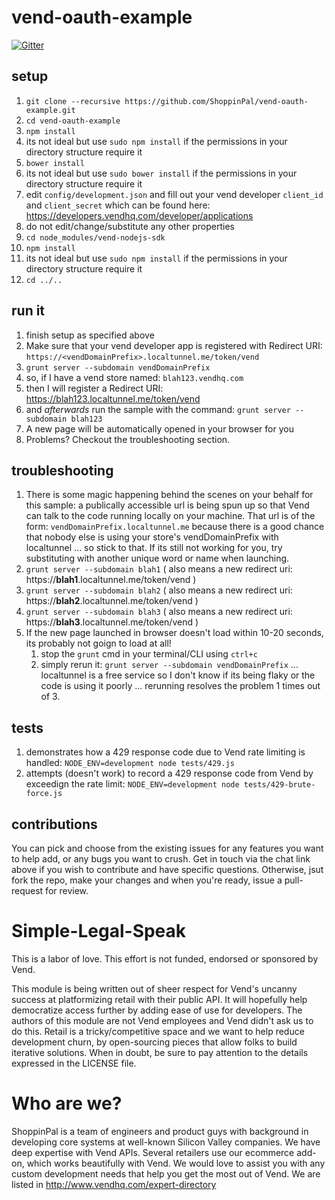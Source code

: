 vend-oauth-example
==================

[![Gitter](https://badges.gitter.im/Join%20Chat.svg)](https://gitter.im/shoppinpal/vend-oauth-example?utm_source=badge&utm_medium=badge&utm_campaign=pr-badge&utm_content=badge)

## setup
1. `git clone --recursive https://github.com/ShoppinPal/vend-oauth-example.git`
2. `cd vend-oauth-example`
3. `npm install`
  1. its not ideal but use `sudo npm install` if the permissions in your directory structure require it
4. `bower install`
  1. its not ideal but use `sudo bower install` if the permissions in your directory structure require it
5. edit `config/development.json` and fill out your vend developer `client_id` and `client_secret` which can be found here: https://developers.vendhq.com/developer/applications
  1. do not edit/change/substitute any other properties
7. `cd node_modules/vend-nodejs-sdk`
8. `npm install`
  1. its not ideal but use `sudo npm install` if the permissions in your directory structure require it
9. `cd ../..`

## run it
1. finish setup as specified above
2. Make sure that your vend developer app is registered with Redirect URI: `https://<vendDomainPrefix>.localtunnel.me/token/vend`
3. `grunt server --subdomain vendDomainPrefix`
  1. so, if I have a vend store named: `blah123.vendhq.com`
  2. then I will register a Redirect URI: https://blah123.localtunnel.me/token/vend
  3. and *afterwards* run the sample with the command: `grunt server --subdomain blah123`
4. A new page will be automatically opened in your browser for you
5. Problems? Checkout the troubleshooting section.

## troubleshooting
1. There is some magic happening behind the scenes on your behalf for this sample: a publically accessible url is being spun up so that Vend can talk to the code running locally on your machine. That url is of the form: `vendDomainPrefix.localtunnel.me` because there is a good chance that nobody else is using your store's vendDomainPrefix with localtunnel ... so stick to that. If its still not working for you, try substituting with another unique word or name when launching.
 1. `grunt server --subdomain blah1` ( also means a new redirect uri: https://**blah1**.localtunnel.me/token/vend )
 2. `grunt server --subdomain blah2` ( also means a new redirect uri: https://**blah2**.localtunnel.me/token/vend )
 3. `grunt server --subdomain blah3` ( also means a new redirect uri: https://**blah3**.localtunnel.me/token/vend )
2. If the new page launched in browser doesn't load within 10-20 seconds, its probably not goign to load at all!
    1. stop the `grunt` cmd in your terminal/CLI using `ctrl+c`
    2. simply rerun it: `grunt server --subdomain vendDomainPrefix` ... localtunnel is a free service so I don't know if its being flaky or the code is using it poorly ... rerunning resolves the problem 1 times out of 3.

## tests
1. demonstrates how a 429 response code due to Vend rate limiting is handled: `NODE_ENV=development node tests/429.js`
2. attempts (doesn't work) to record a 429 response code from Vend by exceedign the rate limit: `NODE_ENV=development node tests/429-brute-force.js`

## contributions

You can pick and choose from the existing issues for any features you want to help add, or any bugs you want to crush. Get in touch via the chat link above if you wish to contribute and have specific questions. Otherwise, jsut fork the repo, make your changes and when you're ready, issue a pull-request for review.

Simple-Legal-Speak
==================

This is a labor of love. This effort is not funded, endorsed or sponsored by Vend.

This module is being written out of sheer respect for Vend's uncanny success at platformizing retail with their public API. It will hopefully help democratize access further by adding ease of use for developers. The authors of this module are not Vend employees and Vend didn't ask us to do this. Retail is a tricky/competitive space and we want to help reduce development churn, by open-sourcing pieces that allow folks to build iterative solutions. When in doubt, be sure to pay attention to the details expressed in the LICENSE file.

Who are we?
===========

ShoppinPal is a team of engineers and product guys with background in developing core systems at well-known Silicon Valley companies. We have deep expertise with Vend APIs. Several retailers use our ecommerce add-on, which works beautifully with Vend. We would love to assist you with any custom development needs that help you get the most out of Vend. We are listed in http://www.vendhq.com/expert-directory
